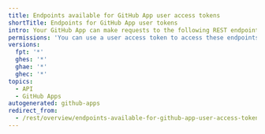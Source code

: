 ```yaml
---
title: Endpoints available for GitHub App user access tokens
shortTitle: Endpoints for GitHub App user tokens
intro: Your GitHub App can make requests to the following REST endpoints with a user access token.
permissions: 'You can use a user access token to access these endpoints using your {% data variables.product.prodname_github_app %}. For more information, see "[AUTOTITLE](/apps/creating-github-apps/authenticating-with-a-github-app/authenticating-with-a-github-app-on-behalf-of-a-user)."'
versions:
  fpt: '*'
  ghes: '*'
  ghae: '*'
  ghec: '*'
topics:
  - API
  - GitHub Apps
autogenerated: github-apps
redirect_from:
  - /rest/overview/endpoints-available-for-github-app-user-access-tokens
---
```




<!-- The content of this page is rendered as a NextJS page component. -->

